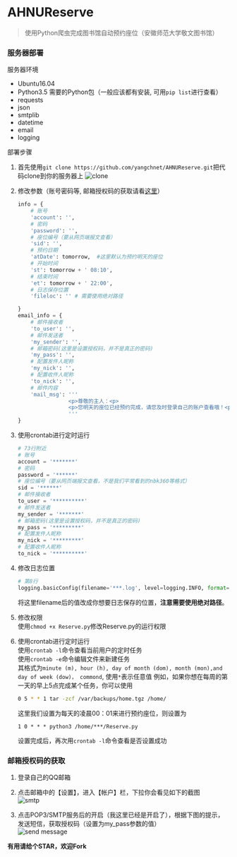 # AHNUReserve
> 使用Python爬虫完成图书馆自动预约座位（安徽师范大学敬文图书馆）

### 服务器部署
服务器环境
* Ubuntu16.04
* Python3.5
需要的Python包（一般应该都有安装, 可用```pip list```进行查看）  
* requests
* json
* smtplib
* datetime
* email
* logging

部署步骤  
1. 首先使用```git clone https://github.com/yangchnet/AHNUReserve.git```把代码clone到你的服务器上
    ![clone](https://github.com/yangchnet/AHNUReserve/blob/master/img/clone.png?raw=true)

2. 修改参数（账号密码等, 邮箱授权码的获取请看[这里](#邮箱授权码的获取)）  
	```Python
	info = {
        # 账号
        'account': '',
        # 密码
        'password': '',
        # 座位编号（要从网页端报文查看）
        'sid': '',
        # 预约日期
        'atDate': tomorrow,  #这里默认为预约明天的座位
        # 开始时间
        'st': tomorrow + ' 08:10',
        # 结束时间
        'et': tomorrow + ' 22:00',
        # 日志保存位置
        'fileloc': '' # 需要使用绝对路径

    }
    email_info = {
        # 邮件接收者
        'to_user': '',
        # 邮件发送者
        'my_sender': '',
        # 邮箱密码(这里是设置授权码，并不是真正的密码)
        'my_pass': '',
        # 配置发件人昵称
        'my_nick': '',
        # 配置收件人昵称
        'to_nick': '',
        # 邮件内容
        'mail_msg': '''
                    <p>尊敬的主人：<p>
                    <p>您明天的座位已经预约完成，请您及时登录自己的账户查看哦！<p>
                    '''
    }
	```

3. 使用crontab进行定时运行  
    ```Python
    # 73行附近
    # 账号
    account = '*******'
    # 密码
    password = '******'
    # 座位编号（要从网页端报文查看，不是我们平常看到的nbk360等格式）
    sid = '******'
    # 邮件接收者
    to_user = '**********'
    # 邮件发送者
    my_sender = '*******'
    # 邮箱密码(这里是设置授权码，并不是真正的密码)
    my_pass = '*********'
    # 配置发件人昵称
    my_nick = '*********'
    # 配置收件人昵称
    to_nick = '**********'
    ```
3. 修改日志位置  
    ```Python
    # 第8行
    logging.basicConfig(filename='***.log', level=logging.INFO, format=' %(asctime)s - %(levelname)s- %(message)s')
    ```
    将这里filename后的值改成你想要日志保存的位置，**注意需要使用绝对路径**。  
     
4. 修改权限  
    使用```chmod +x Reserve.py```修改Reserve.py的运行权限  
    
5. 使用crontab进行定时运行  
    使用```crontab -l```命令查看当前用户的定时任务  
    使用```crontab -e```命令编辑文件来新建任务  
    其格式为```minute (m), hour (h), day of month (dom), month (mon),and day of week (dow)， commond```, 使用```*```表示任意值
    例如，如果你想在每周的第一天的早上5点完成某个任务，你可以使用    
    ```bash
    0 5 * * 1 tar -zcf /var/backups/home.tgz /home/
    ```
    这里我们设置为每天的凌晨00：01来进行预约座位，则设置为  
    ```
    1 0 * * * python3 /home/***/Reserve.py
    ```
    设置完成后，再次用```crontab -l```命令查看是否设置成功  
    
### 邮箱授权码的获取    
1. 登录自己的QQ邮箱  

2. 点击邮箱中的【设置】，进入【帐户】栏，下拉你会看见如下的截图  
    ![smtp](https://github.com/yangchnet/AHNUReserve/blob/master/img/smtp.png?raw=true)
    
3. 点击POP3/SMTP服务后的开启（我这里已经是开启了），根据下图的提示，发送短信，获取授权码（设置为my_pass参数的值）  
    ![send message](https://github.com/yangchnet/AHNUReserve/blob/master/img/message.png?raw=true)
    
**有用请给个STAR，欢迎Fork**
